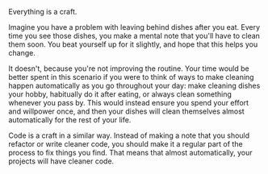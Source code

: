 Everything is a craft.

Imagine you have a problem with leaving behind dishes after you eat. Every time you see those dishes, you make a mental note that you'll have to clean them soon. You beat yourself up for it slightly, and hope that this helps you change.

It doesn't, because you're not improving the routine. Your time would be better spent in this scenario if you were to think of ways to make cleaning happen automatically as you go throughout your day: make cleaning dishes your hobby, habitually do it after eating, or always clean something whenever you pass by. This would instead ensure you spend your effort and willpower once, and then your dishes will clean themselves almost automatically for the rest of your life.

Code is a craft in a similar way. Instead of making a note that you should refactor or write cleaner code, you should make it a regular part of the process to fix things you find. That means that almost automatically, your projects will have cleaner code.